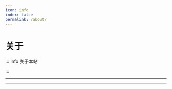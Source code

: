 ```yaml
---
icon: info
index: false
permalink: /about/
---
```


# 关于

::: info 关于本站

:::

---

<Catalog base='/about/' />

---
